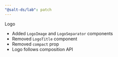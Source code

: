 ```yaml
---
"@salt-ds/lab": patch
---
```


Logo

- Added `LogoImage` and `LogoSeparator` components
- Removed `LogoTitle` component
- Removed `compact` prop
- Logo follows composition API
